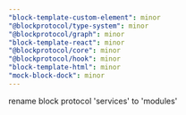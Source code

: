 ```yaml
---
"block-template-custom-element": minor
"@blockprotocol/type-system": minor
"@blockprotocol/graph": minor
"block-template-react": minor
"@blockprotocol/core": minor
"@blockprotocol/hook": minor
"block-template-html": minor
"mock-block-dock": minor
---
```


rename block protocol 'services' to 'modules'
